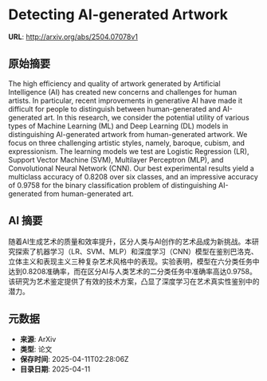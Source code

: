 # Detecting AI-generated Artwork

**URL**: http://arxiv.org/abs/2504.07078v1

## 原始摘要

The high efficiency and quality of artwork generated by Artificial
Intelligence (AI) has created new concerns and challenges for human artists. In
particular, recent improvements in generative AI have made it difficult for
people to distinguish between human-generated and AI-generated art. In this
research, we consider the potential utility of various types of Machine
Learning (ML) and Deep Learning (DL) models in distinguishing AI-generated
artwork from human-generated artwork. We focus on three challenging artistic
styles, namely, baroque, cubism, and expressionism. The learning models we test
are Logistic Regression (LR), Support Vector Machine (SVM), Multilayer
Perceptron (MLP), and Convolutional Neural Network (CNN). Our best experimental
results yield a multiclass accuracy of 0.8208 over six classes, and an
impressive accuracy of 0.9758 for the binary classification problem of
distinguishing AI-generated from human-generated art.


## AI 摘要

随着AI生成艺术的质量和效率提升，区分人类与AI创作的艺术品成为新挑战。本研究探索了机器学习（LR、SVM、MLP）和深度学习（CNN）模型在鉴别巴洛克、立体主义和表现主义三种复杂艺术风格中的表现。实验表明，模型在六分类任务中达到0.8208准确率，而在区分AI与人类艺术的二分类任务中准确率高达0.9758。该研究为艺术鉴定提供了有效的技术方案，凸显了深度学习在艺术真实性鉴别中的潜力。

## 元数据

- **来源**: ArXiv
- **类型**: 论文
- **保存时间**: 2025-04-11T02:28:06Z
- **目录日期**: 2025-04-11
